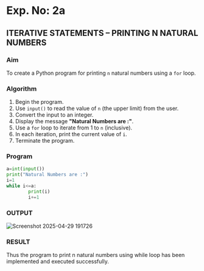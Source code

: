 
# Exp. No: 2a  
## ITERATIVE STATEMENTS – PRINTING N NATURAL NUMBERS

###  Aim
To create a Python program for printing `n` natural numbers using a `for` loop.

###  Algorithm

1. Begin the program.
2. Use `input()` to read the value of `n` (the upper limit) from the user.
3. Convert the input to an integer.
4. Display the message **"Natural Numbers are :"**.
5. Use a `for` loop to iterate from 1 to `n` (inclusive).
6. In each iteration, print the current value of `i`.
7. Terminate the program.

### Program

```python
a=int(input())
print("Natural Numbers are :")
i=1
while i<=a:
        print(i)
        i+=1
```
### OUTPUT
![Screenshot 2025-04-29 191726](https://github.com/user-attachments/assets/609f1f11-ea9e-466b-83e4-1161145c554a)
### RESULT
Thus the program to print n natural numbers using while loop has been implemented and executed successfully.
